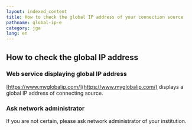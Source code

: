 ```yaml
---
layout: indexed_content
title: How to check the global IP address of your connection source
pathname: global-ip-e
category: jga
lang: en
---
```


## How to check the global IP address<a name="ip"></a>

### Web service displaying global IP address<a name="website"></a>

[https://www.myglobalip.com/](https://www.myglobalip.com/) displays a global IP address of connecting source.

### Ask network administrator<a name="sysad"></a>

If you are not certain, please ask network administrator of your institution.
